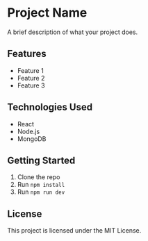# Project Name

A brief description of what your project does.

## Features
- Feature 1
- Feature 2
- Feature 3

## Technologies Used
- React
- Node.js
- MongoDB

## Getting Started
1. Clone the repo
2. Run `npm install`
3. Run `npm run dev`

## License
This project is licensed under the MIT License.
